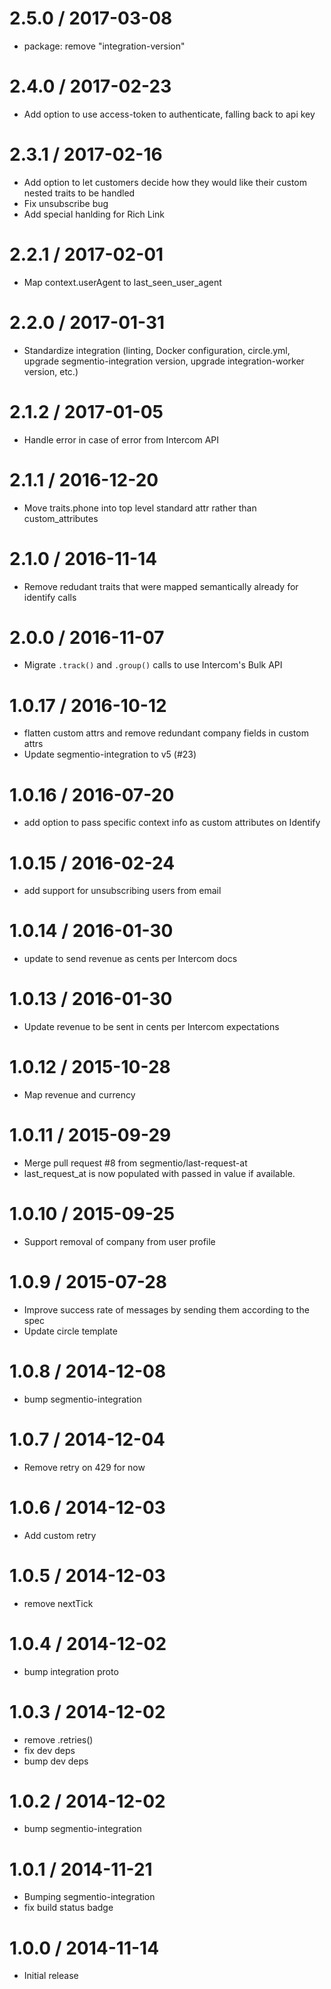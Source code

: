 
2.5.0 / 2017-03-08
==================

  * package: remove "integration-version"

2.4.0 / 2017-02-23
==================

  * Add option to use access-token to authenticate, falling back to api key

2.3.1 / 2017-02-16
==================

  * Add option to let customers decide how they would like their custom nested traits to be handled
  * Fix unsubscribe bug
  * Add special hanlding for Rich Link

2.2.1 / 2017-02-01
==================

  * Map context.userAgent to last_seen_user_agent

2.2.0 / 2017-01-31
==================

  * Standardize integration (linting, Docker configuration, circle.yml, upgrade
segmentio-integration version, upgrade integration-worker version, etc.)


2.1.2 / 2017-01-05
===================

  * Handle error in case of error from Intercom API

2.1.1 / 2016-12-20
===================

  * Move traits.phone into top level standard attr rather than custom_attributes

2.1.0 / 2016-11-14
===================

  * Remove redudant traits that were mapped semantically already for identify calls

2.0.0 / 2016-11-07
===================

  * Migrate `.track()` and `.group()` calls to use Intercom's Bulk API

1.0.17 / 2016-10-12
===================

  * flatten custom attrs and remove redundant company fields in custom attrs
  * Update segmentio-integration to v5 (#23)

1.0.16 / 2016-07-20
===================

  * add option to pass specific context info as custom attributes on Identify

1.0.15 / 2016-02-24
===================

  * add support for unsubscribing users from email

1.0.14 / 2016-01-30
===================

  * update to send revenue as cents per Intercom docs

1.0.13 / 2016-01-30
===================

  * Update revenue to be sent in cents per Intercom expectations

1.0.12 / 2015-10-28
===================

  * Map revenue and currency

1.0.11 / 2015-09-29
===================

  * Merge pull request #8 from segmentio/last-request-at
  * last_request_at is now populated with passed in value if available.

1.0.10 / 2015-09-25
===================

  * Support removal of company from user profile

1.0.9 / 2015-07-28
==================

  * Improve success rate of messages by sending them according to the spec
  * Update circle template

1.0.8 / 2014-12-08
==================

 * bump segmentio-integration

1.0.7 / 2014-12-04
==================

 * Remove retry on 429 for now

1.0.6 / 2014-12-03
==================

 * Add custom retry

1.0.5 / 2014-12-03
==================

  * remove nextTick

1.0.4 / 2014-12-02
==================

 * bump integration proto

1.0.3 / 2014-12-02
==================

 * remove .retries()
 * fix dev deps
 * bump dev deps

1.0.2 / 2014-12-02
==================

 * bump segmentio-integration

1.0.1 / 2014-11-21
==================

 * Bumping segmentio-integration
 * fix build status badge

1.0.0 / 2014-11-14
==================

  * Initial release
